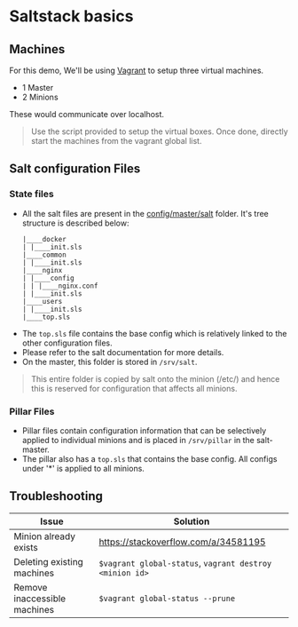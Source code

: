 # Saltstack basics

## Machines 

For this demo, We'll be using [Vagrant](https://www.vagrantup.com) to setup three virtual machines.
- 1 Master
- 2 Minions

These would communicate over localhost.

> Use the script provided to setup the virtual boxes. Once done, directly start the machines from the vagrant global list.


## Salt configuration Files

### State files

* All the salt files are present in the [config/master/salt](./config/master/salt/) folder. It's tree structure is described below:
    ```
    |____docker
    | |____init.sls
    |____common
    | |____init.sls
    |____nginx
    | |____config
    | | |____nginx.conf
    | |____init.sls
    |____users
    | |____init.sls
    |____top.sls
    ```
* The `top.sls` file contains the base config which is relatively linked to the other configuration files.
* Please refer to the salt documentation for more details.
* On the master, this folder is stored in `/srv/salt`.

> This entire folder is copied by salt onto the minion (/etc/) and hence this is reserved for configuration that affects all minions.

### Pillar Files
* Pillar files contain configuration information that can be selectively applied to individual minions and is placed in `/srv/pillar` in the salt-master.
* The pillar also has a `top.sls` that contains the base config. All configs under '*' is applied to all minions.

## Troubleshooting

|Issue|Solution|
|---|---|
| Minion already exists| https://stackoverflow.com/a/34581195|
|Deleting existing machines| `$vagrant global-status`,  `vagrant destroy <minion id>`|
|Remove inaccessible machines|`$vagrant global-status --prune`|
